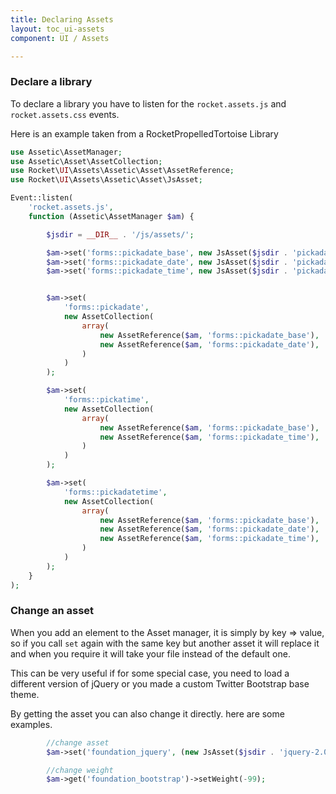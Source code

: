 ```yaml
---
title: Declaring Assets
layout: toc_ui-assets
component: UI / Assets

---
```


### Declare a library

To declare a library you have to listen for the `rocket.assets.js` and `rocket.assets.css` events.

Here is an example taken from a RocketPropelledTortoise Library

```php
use Assetic\AssetManager;
use Assetic\Asset\AssetCollection;
use Rocket\UI\Assets\Assetic\Asset\AssetReference;
use Rocket\UI\Assets\Assetic\Asset\JsAsset;

Event::listen(
    'rocket.assets.js',
    function (Assetic\AssetManager $am) {

        $jsdir = __DIR__ . '/js/assets/';

        $am->set('forms::pickadate_base', new JsAsset($jsdir . 'pickadate/picker.js'));
        $am->set('forms::pickadate_date', new JsAsset($jsdir . 'pickadate/picker.date.js'));
        $am->set('forms::pickadate_time', new JsAsset($jsdir . 'pickadate/picker.time.js'));


        $am->set(
            'forms::pickadate',
            new AssetCollection(
                array(
                    new AssetReference($am, 'forms::pickadate_base'),
                    new AssetReference($am, 'forms::pickadate_date'),
                )
            )
        );

        $am->set(
            'forms::pickatime',
            new AssetCollection(
                array(
                    new AssetReference($am, 'forms::pickadate_base'),
                    new AssetReference($am, 'forms::pickadate_time'),
                )
            )
        );

        $am->set(
            'forms::pickadatetime',
            new AssetCollection(
                array(
                    new AssetReference($am, 'forms::pickadate_base'),
                    new AssetReference($am, 'forms::pickadate_date'),
                    new AssetReference($am, 'forms::pickadate_time'),
                )
            )
        );
    }
);
```

### Change an asset

When you add an element to the Asset manager, it is simply by key => value, so if you call `set` again with the same key but another asset it will replace it and when you require it will take your file instead of the default one.

This can be very useful if for some special case, you need to load a different version of jQuery or you made a custom Twitter Bootstrap base theme.

By getting the asset you can also change it directly. here are some examples.


```php
		//change asset
        $am->set('foundation_jquery', (new JsAsset($jsdir . 'jquery-2.0.0.min.js'))->setWeight(-100));

        //change weight
        $am->get('foundation_bootstrap')->setWeight(-99);

```